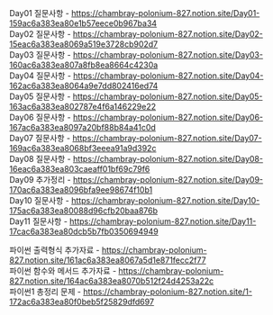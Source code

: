 Day01 질문사항 - https://chambray-polonium-827.notion.site/Day01-159ac6a383ea80e1b57eece0b967ba34 <br>
Day02 질문사항 - https://chambray-polonium-827.notion.site/Day02-15eac6a383ea8069a519e3728cb902d7 <br>
Day03 질문사항 - https://chambray-polonium-827.notion.site/Day03-160ac6a383ea807a8fb8ea8664c4230a <br>
Day04 질문사항 - https://chambray-polonium-827.notion.site/Day04-162ac6a383ea8064a9e7dd802416ed74 <br>
Day05 질문사항 - https://chambray-polonium-827.notion.site/Day05-163ac6a383ea802787e4f6a146229e22 <br>
Day06 질문사항 - https://chambray-polonium-827.notion.site/Day06-167ac6a383ea8097a20bf88b84a41c0d <br>
Day07 질문사항 - https://chambray-polonium-827.notion.site/Day07-169ac6a383ea8068bf3eeea91a9d392c <br>
Day08 질문사항 - https://chambray-polonium-827.notion.site/Day08-16eac6a383ea803caeaff01bf69c79f6 <br>
Day09 추가정리 - https://chambray-polonium-827.notion.site/Day09-170ac6a383ea8096bfa9ee98674f10b1 <br>
Day10 질문사항 - https://chambray-polonium-827.notion.site/Day10-175ac6a383ea80088d96cfb20baa876b <br>
Day11 질문사항 - https://chambray-polonium-827.notion.site/Day11-17cac6a383ea80dcb5b7fb0350694949 <br>


파이썬 출력형식 추가자료 - https://chambray-polonium-827.notion.site/161ac6a383ea8067a5d1e871fecc2f77 <br>
파이썬 함수와 메서드 추가자료 - https://chambray-polonium-827.notion.site/164ac6a383ea8070b512f24d4253a22c <br>
파이썬1 총정리 문제 - https://chambray-polonium-827.notion.site/1-172ac6a383ea80f0beb5f25829dfd697 <br>
